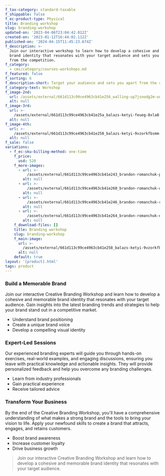 ```yaml
---
f_tax-category: standard-taxable
f_shippable: false
f_ec-product-type: Physical
title: Branding workshop
slug: branding-workshop
updated-on: '2023-04-06T23:04:42.012Z'
created-on: '2023-01-12T16:44:02.112Z'
published-on: '2024-04-15T11:45:23.674Z'
f_description: >-
  Join our interactive workshop to learn how to develop a cohesive and memorable
  brand identity that resonates with your target audience and sets you apart
  from the competition.
f_category:
  - cms/category/courses-workshops.md
f_featured: false
f_sorting: 6
f_description-short: Target your audience and sets you apart from the competition
f_category-text: Workshop
f_image-2nd:
  url: /assets/external/661d113c99ce4963cb41e256_walling-up7jsnodg2m-unsplash.jpg
  alt: null
f_image-3rd:
  url: >-
    /assets/external/661d113c99ce4963cb41e25a_balazs-ketyi-feueg-8xla8-unsplash.jpg
  alt: null
f_image-4th:
  url: >-
    /assets/external/661d113c99ce4963cb41e258_balazs-ketyi-9vzorkfbsmm-unsplash.jpg
  alt: null
f_sale: false
variations:
  - f_ec-sku-billing-method: one-time
    f_price:
      usd: 520
    f_more-images:
      - url: >-
          /assets/external/661d113c99ce4963cb41e243_brandon-romanchuk-paca3af5yc0-unsplash.jpg
        alt: null
      - url: >-
          /assets/external/661d113c99ce4963cb41e260_brandon-romanchuk-qlyoc7tzdoe-unsplash.jpg
        alt: null
      - url: >-
          /assets/external/661d113c99ce4963cb41e246_brandon-romanchuk-rr9bw09e5ki-unsplash.jpg
        alt: null
      - url: >-
          /assets/external/661d113c99ce4963cb41e264_brandon-romanchuk-eizfrxktcz0-unsplash.jpg
        alt: null
    f_download-files: []
    title: Branding workshop
    slug: branding-workshop
    f_main-image:
      url: >-
        /assets/external/661d113c99ce4963cb41e258_balazs-ketyi-9vzorkfbsmm-unsplash.jpg
      alt: null
    default: true
layout: '[product].html'
tags: product
---
```


### Build a Memorable Brand

Join our interactive Creative Branding Workshop and learn how to develop a cohesive and memorable brand identity that resonates with your target audience. Gain insights into the latest branding trends and strategies to help your brand stand out in a competitive market.

*   Understand brand positioning
*   Create a unique brand voice
*   Develop a compelling visual identity

### Expert-Led Sessions

Our experienced branding experts will guide you through hands-on exercises, real-world examples, and engaging discussions, ensuring you leave with practical knowledge and actionable insights. They will provide personalized feedback and help you overcome any branding challenges.

*   Learn from industry professionals
*   Gain practical experience
*   Receive tailored advice

### Transform Your Business

By the end of the Creative Branding Workshop, you'll have a comprehensive understanding of what makes a strong brand and the tools to bring your vision to life. Apply your newfound skills to create a brand that attracts, engages, and retains customers.

*   Boost brand awareness
*   Increase customer loyalty
*   Drive business growth

> Join our interactive Creative Branding Workshop and learn how to develop a cohesive and memorable brand identity that resonates with your target audience.
